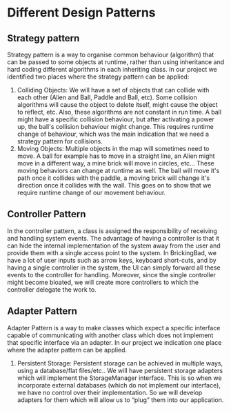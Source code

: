 # Different Design Patterns

 ## Strategy pattern
 Strategy pattern is a way to organise common behaviour (algorithm) that can be passed to some objects at runtime, rather than using inheritance and hard coding different algorithms in each inheriting class. In our project we identified two places where the strategy pattern can be applied:
1. Colliding Objects: We will have a set of objects that can collide with each other (Alien and Ball, Paddle and Ball, etc). Some collision algorithms will cause the object  to delete itself, might cause the object to reflect, etc. Also, these algorithms are not constant in run time. A ball might have a specific collision behaviour, but after activating a power up, the ball's collision behaviour might change. This requires runtime change of behaviour, which was the main indication that we need a strategy pattern for collisions.
2. Moving Objects: Multiple objects in the map will sometimes need to move. A ball for example has to move in a straight line, an Alien might move in a different way, a mine brick will move in circles, etc... These moving behaviors can change at runtime as well. The ball will move it's path once it collides with the paddle, a moving brick will change it's direction once it collides with the wall. This goes on to show that we require runtime change of our movement behaviour. 


## Controller Pattern
In the controller pattern, a class is assigned the responsibility of receiving and handling system events. The advantage of having a controller is that it can hide the internal implementation of the system away from the user and provide them with a single access point to the system. In BrickingBad, we have a lot of user inputs such as arrow keys, keyboard short-cuts, and by having a single controller in the system, the UI can simply forward all these events to the controller for handling. Moreover, since the single controller might become bloated, we will create more controllers to which the controller delegate the work to.

## Adapter Pattern
Adapter Pattern is a way to make classes which expect a specific interface capable of communicating with another class which does not implement that specific interface via an adapter. In our project we indication one place where the adapter pattern can be applied.
1. Persistent Storage: Persistent storage can be achieved in multiple ways, using a database/flat files/etc.. We will have persistent storage adapters which will implement the StorageManager interface. This is so when we incorporate external databases (which do not implement our interface), we have no control over their implementation. So we will develop adapters for them which will allow us to “plug” them into our application. 
